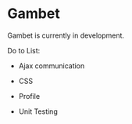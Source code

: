 # Gambet

Gambet is currently in development.

Do to List:

- Ajax communication

- CSS 

- Profile

- Unit Testing
